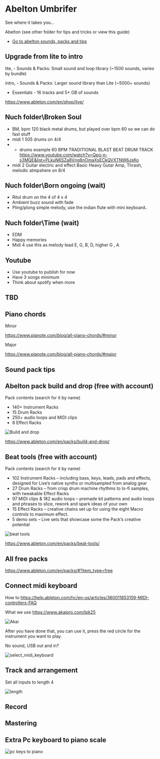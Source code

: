 # Abelton Umbrifer

See where it takes you...

Abelton (see other folder for tips and tricks or view this guide)

- [Go to abelton sounds, packs and tips](#sound-pack-tips)

## Upgrade from lite to intro

lite, - Sounds & Packs: Small sound and loop library (~1500 sounds, varies by bundle)

intro, - Sounds & Packs: Larger sound library than Lite (~5000+ sounds)

* Essentials - 16 tracks and 5+ GB of sounds

https://www.ableton.com/en/shop/live/

## Nuch folder\Broken Soul

* BM, bpm 120 black metal drums, but played over bpm 60 so we can do fast stuff
* midi 1 505 drums on 4/4
* * drums example 60 BPM TRADITIONAL BLAST BEAT DRUM TRACK https://www.youtube.com/watch?v=Qpo-n-s3MQE&list=PLkuN6SZa8Vng8nOmaXsECkQVXTNW6JsKo
* midi 2 Guitar electric and effect Basic Heavy Gutar Amp, Thrash, melodic atmpshere on 8/4


## Nuch folder\Born ongoing (wait)

* Ritul drum on the 4 of 4 x 4
* Ambient buzz sound with fade
* Pling/plong simple melody, use the indian flute with mini keyboard..

## Nuch folder\Time (wait)

* EDM
* Happy memories
* Midi 4 use this as melody lead E, G, B, D, higher G , A


## Youtube

* Use youtube to publish for now
* Have 3 songs minimum
* Think about spotify when more


## TBD

## Piano chords

Minor

https://www.pianote.com/blog/all-piano-chords/#minor

Major

https://www.pianote.com/blog/all-piano-chords/#major




## Sound pack tips

## Abelton pack build and drop (free with account)

Pack contents (search for it by name)

* 140+ Instrument Racks
* 15 Drum Racks
* 250+ audio loops and MIDI clips
* 8 Effect Racks

![Build and drop](https://github.com/spawnmarvel/quickguides/blob/main/abelton/101_images_ableton/build_drop.jpg)

https://www.ableton.com/en/packs/build-and-drop/

## Beat tools (free with account)

Pack contents (search for it by name)

* 102 Instrument Racks – including bass, keys, leads, pads and effects, designed for Live’s native synths or multisampled from analog gear
* 27 Drum Racks – from crisp drum machine rhythms to lo-fi samples, with tweakable Effect Racks 
* 97 MIDI clips & 182 audio loops – premade kit patterns and audio loops and phrases to slice, rework and spark ideas of your own
* 15 Effect Racks – creative chains set up for using the eight Macro controls to maximum effect. 
* 5 demo sets – Live sets that showcase some the Pack’s creative potential

![beat tools](https://github.com/spawnmarvel/quickguides/blob/main/abelton/101_images_ableton/beat_tools.jpg)

https://www.ableton.com/en/packs/beat-tools/

##  All free packs

https://www.ableton.com/en/packs/#?item_type=free


## Connect midi keyboard

How to https://help.ableton.com/hc/en-us/articles/360011853159-MIDI-controllers-FAQ

What we use https://www.akaipro.com/lpk25

![Akai](https://github.com/spawnmarvel/quickguides/blob/main/abelton/101_images_ableton/akai.jpg)


After you have done that, you can use it, press the red circle for the instrument you want to play.

No sound, USB out and in?

![select_midi_keyboard](https://github.com/spawnmarvel/quickguides/blob/main/abelton/101_images_ableton/select_midi_keyboard.jpg)

## Track and arrangement

Set all inputs to length 4

![length](https://github.com/spawnmarvel/quickguides/blob/main/abelton/101_images_ableton/length.jpg)

## Record

## Mastering

## Extra Pc keyboard to piano scale

![pc keys to piano](https://github.com/spawnmarvel/quickguides/blob/main/abelton/101_images_ableton/101_pc_keyboard.jpg)




